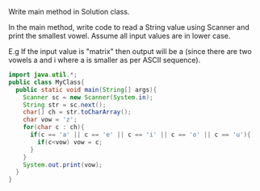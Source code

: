 Write main method in Solution class.

In the main method, write code to read a String value using Scanner and print the smallest vowel. Assume all input values are in lower case.

E.g If the input value is "matrix" then output will be a (since there are two vowels a and i where a is smaller as per ASCII sequence).
```java
import java.util.*; 
public class MyClass{ 
  public static void main(String[] args){
    Scanner sc = new Scanner(System.in);
    String str = sc.next();
    char[] ch = str.toCharArray();
    char vow = 'z';
    for(char c : ch){
      if(c == 'a' || c == 'e' || c == 'i' || c == 'o' || c == 'u'){
        if(c<vow) vow = c;
      }
    }
    System.out.print(vow);
  }
}
```

